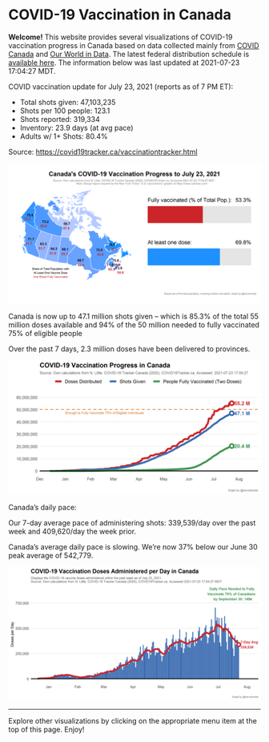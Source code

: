 COVID-19 Vaccination in Canada
==============================

**Welcome!** This website provides several visualizations of COVID-19
vaccination progress in Canada based on data collected mainly from
[COVID Canada](https://covid19tracker.ca/vaccinationtracker.html) and
[Our World in Data](https://ourworldindata.org/covid-vaccinations). The
latest federal distribution schedule is [available
here](https://www.canada.ca/en/public-health/services/diseases/2019-novel-coronavirus-infection/prevention-risks/covid-19-vaccine-treatment/vaccine-rollout.html).
The information below was last updated at 2021-07-23 17:04:27 MDT.

COVID vaccination update for July 23, 2021 (reports as of 7 PM ET):

-   Total shots given: 47,103,235
-   Shots per 100 people: 123.1
-   Shots reported: 319,334
-   Inventory: 23.9 days (at avg pace)
-   Adults w/ 1+ Shots: 80.4%

Source:
<a href="https://covid19tracker.ca/vaccinationtracker.html" class="uri">https://covid19tracker.ca/vaccinationtracker.html</a>

![](Plots/plot_main.png)

Canada is now up to 47.1 million shots given – which is 85.3% of the
total 55 million doses available and 94% of the 50 million needed to
fully vaccinated 75% of eligible people

Over the past 7 days, 2.3 million doses have been delivered to
provinces.

![](Plots/plot_total.png)

Canada’s daily pace:

Our 7-day average pace of administering shots: 339,539/day over the past
week and 409,620/day the week prior.

Canada’s average daily pace is slowing. We’re now 37% below our June 30
peak average of 542,779.

![](Plots/pace_national.png)

------------------------------------------------------------------------

Explore other visualizations by clicking on the appropriate menu item at
the top of this page. Enjoy!
